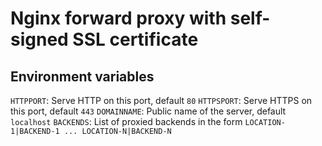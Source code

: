# Nginx forward proxy with self-signed SSL certificate

## Environment variables

`HTTPPORT`: Serve HTTP on this port, default `80`
`HTTPSPORT`: Serve HTTPS on this port, default `443`
`DOMAINNAME`: Public name of the server, default `localhost`
`BACKENDS`: List of proxied backends in the form `LOCATION-1|BACKEND-1 ... LOCATION-N|BACKEND-N`
